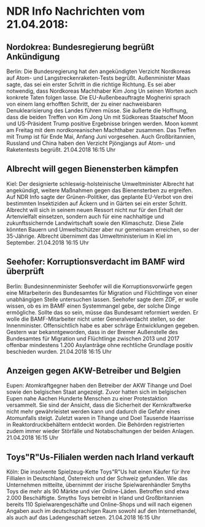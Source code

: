 # NDR Info Nachrichten vom 21.04.2018:


## Nordokrea: Bundesregierung begrüßt Ankündigung
Berlin: Die Bundesregierung hat den angekündigten Verzicht Nordkoreas auf Atom- und Langstreckenraketen-Tests begrüßt. Außenminister Maas sagte, das sei ein erster Schritt in die richtige Richtung. Es sei aber notwendig, dass Nordkoreas Machthaber Kim Jong Un seinen Worten auch konkrete Taten folgen lasse. Die EU-Außenbeauftragte Mogherini sprach von einem lang erhofften Schritt, der zu einer nachweisbaren Denuklearisierung des Landes führen müsse. Sie äußerte die Hoffnung, dass die beiden Treffen von Kim Jong Un mit Südkoreas Staatschef Moon und US-Präsident Trump positive Ergebnisse bringen werden. Moon kommt am Freitag mit dem nordkoreanischen Machthaber zusammen. Das Treffen mit Trump ist für Ende Mai, Anfang Juni vorgesehen. Auch Großbritannien, Russland und China haben den Verzicht Pjöngjangs auf Atom- und Raketentests begrüßt. 21.04.2018 16:15 Uhr 

## Albrecht will gegen Bienensterben kämpfen
Kiel: Der designierte schleswig-holsteinische Umweltminister Albrecht hat angekündigt, weitere Maßnahmen gegen das Bienensterben zu ergreifen. Auf NDR Info sagte der Grünen-Politiker, das geplante EU-Verbot von drei bestimmten Insektiziden auf Äckern und in Gärten sei ein erster Schritt. Albrecht will sich in seinem neuen Ressort nicht nur für den Erhalt der Artenvielfalt einsetzen, sondern auch für eine nachhaltige und zukunftssichernde Landwirtschaft sowie den Klimaschutz. Diese Ziele könnten Bauern und Umweltschützer aber nur gemeinsam erreichen, so der 35-Jährige. Albrecht übernimmt das Umweltministerium in Kiel im September. 21.04.2018 16:15 Uhr 

## Seehofer: Korruptionsverdacht im BAMF wird überprüft
Berlin: Bundesinnenminister Seehofer will die Korruptionsvorwürfe gegen eine Mitarbeiterin des Bundesamtes für Migration und Flüchtlinge von einer unabhängigen Stelle untersuchen lassen. Seehofer sagte dem ZDF, er wolle wissen, ob es im BAMF einen Systemmangel gebe, der solche Dinge ermögliche. Sollte das so sein, müsse das Bundesamt reformiert werden. Er wolle die BAMF-Mitarbeiter nicht unter Generalverdacht stellen, so der Innenminister. Offensichtlich habe es aber schräge Entwicklungen gegeben. Gestern war bekanntgeworden, dass in der Bremer Außenstelle des Bundesamtes für Migration und Flüchtlinge zwischen 2013 und 2017 offenbar mindestens 1.200 Asylanträge ohne rechtliche Grundlage positiv beschieden wurden. 21.04.2018 16:15 Uhr 

## Anzeigen gegen AKW-Betreiber und Belgien
Eupen: Atomkraftgegner haben den Betreiber der AKW Tihange und Doel sowie den belgischen Staat angezeigt. Zuvor hatten sich im belgischen Eupen nahe Aachen Hunderte Menschen zu einer Protestaktion versammelt. Sie sind der Ansicht, dass die Sicherheit der Kernkraftwerke nicht mehr gewährleistet werden kann und dadurch die Gefahr eines Atomunfalls steigt. Zuletzt waren in Tihange und Doel Tausende Haarrisse in Reaktordruckbehältern entdeckt worden. Die Behörden registrierten zudem immer wieder Störfälle und Notabschaltungen der beiden Anlagen. 21.04.2018 16:15 Uhr 

## Toys"R"Us-Filialen werden nach Irland verkauft
Köln: Die insolvente Spielzeug-Kette Toys"R"Us hat einen Käufer für ihre Fillialen in Deutschland, Österreich und der Schweiz gefunden. Wie das Unternehmen mitteilte, übernimmt der irische Spielwarenhändler Smyths Toys die mehr als 90 Märkte und vier Online-Läden. Betroffen sind etwa 2.000 Beschäftigte. Smyths Toys betreibt in Irland und Großbritannien bereits 110 Spielwarengeschäfte und Online-Shops und will nach eigenen Angaben auch im deutschsprachigen Raum sowohl auf den Internethandel, als auch auf das Ladengeschäft setzen. 21.04.2018 16:15 Uhr 
